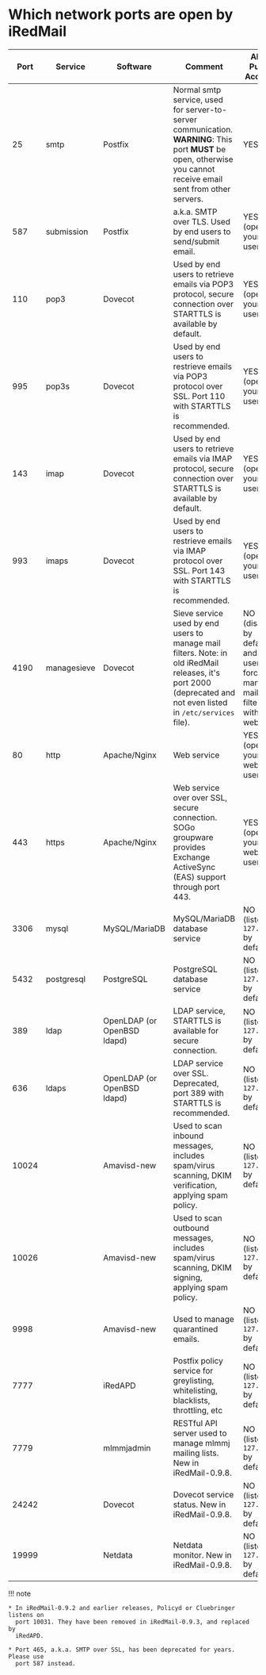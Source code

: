 # Which network ports are open by iRedMail

Port | Service | Software | Comment | Allow Public Access?
--- |--- |--- |--- |---
25 | smtp | Postfix | Normal smtp service, used for server-to-server communication. __WARNING__: This port __MUST__ be open, otherwise you cannot receive email sent from other servers. | YES
587 | submission | Postfix | a.k.a. SMTP over TLS. Used by end users to send/submit email. | YES (open to your end users)
110 | pop3 | Dovecot | Used by end users to retrieve emails via POP3 protocol, secure connection over STARTTLS is available by default. | YES (open to your end users)
995 | pop3s | Dovecot | Used by end users to restrieve emails via POP3 protocol over SSL. Port 110 with STARTTLS is recommended. | YES (open to your end users)
143 | imap |Dovecot | Used by end users to retrieve emails via IMAP protocol, secure connection over STARTTLS is available by default. | YES (open to your end users)
993 | imaps | Dovecot | Used by end users to restrieve emails via IMAP protocol over SSL. Port 143 with STARTTLS is recommended. | YES (open to your end users)
4190 | managesieve | Dovecot | Sieve service used by end users to manage mail filters. Note: in old iRedMail releases, it's port 2000 (deprecated and not even listed in `/etc/services` file). | NO (disabled by default and users are forced to manage mail filters with webmail)
80 | http | Apache/Nginx | Web service | YES (open to your webmail users)
443 | https | Apache/Nginx | Web service over over SSL, secure connection. SOGo groupware provides Exchange ActiveSync (EAS) support through port 443. | YES (open to your webmail users)
3306 | mysql | MySQL/MariaDB | MySQL/MariaDB database service | NO (listen on `127.0.0.1` by default)
5432 | postgresql | PostgreSQL | PostgreSQL database service | NO (listen on `127.0.0.1` by default)
389 | ldap | OpenLDAP (or OpenBSD ldapd) | LDAP service, STARTTLS is available for secure connection. | NO (listen on `127.0.0.1` by default)
636 |ldaps | OpenLDAP (or OpenBSD ldapd) | LDAP service over SSL. Deprecated, port 389 with STARTTLS is recommended. | NO (listen on `127.0.0.1` by default)
10024 | | Amavisd-new | Used to scan inbound messages, includes spam/virus scanning, DKIM verification, applying spam policy. | NO (listen on `127.0.0.1` by default)
10026 | | Amavisd-new | Used to scan outbound messages, includes spam/virus scanning, DKIM signing, applying spam policy. | NO (listen on `127.0.0.1` by default)
9998 | | Amavisd-new | Used to manage quarantined emails. | NO (listen on `127.0.0.1` by default)
7777 | | iRedAPD | Postfix policy service for greylisting, whitelisting, blacklists, throttling, etc | NO (listen on `127.0.0.1` by default)
7779 | | mlmmjadmin | RESTful API server used to manage mlmmj mailing lists. New in iRedMail-0.9.8. | NO (listen on `127.0.0.1` by default)
24242 | | Dovecot | Dovecot service status. New in iRedMail-0.9.8. | NO (listen on `127.0.0.1` by default)
19999 | | Netdata | Netdata monitor. New in iRedMail-0.9.8. | NO (listen on `127.0.0.1` by default)

!!! note

    * In iRedMail-0.9.2 and earlier releases, Policyd or Cluebringer listens on
      port 10031. They have been removed in iRedMail-0.9.3, and replaced by
      iRedAPD.

    * Port 465, a.k.a. SMTP over SSL, has been deprecated for years. Please use
      port 587 instead.
